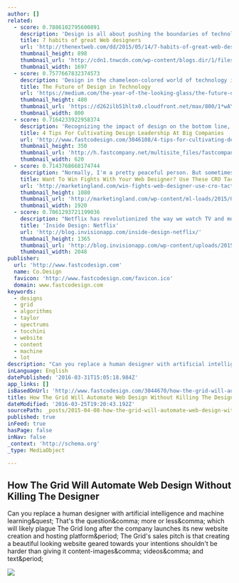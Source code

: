 ```yaml
---
author: []
related:
  - score: 0.7886102795600891
    description: 'Design is all about pushing the boundaries of technology and creativity to better solve problems. At its core, design is about people. When we talk about people, we mean team members as well as users.'
    title: 7 habits of great Web designers
    url: 'http://thenextweb.com/dd/2015/05/14/7-habits-of-great-web-designers/'
    thumbnail_height: 898
    thumbnail_url: 'http://cdn1.tnwcdn.com/wp-content/blogs.dir/1/files/2015/05/habits.jpg'
    thumbnail_width: 1697
  - score: 0.7577667832374573
    description: 'Design in the chameleon-colored world of technology is still young. The word interaction design only started getting thrown around in the 90s. When I started my first job, before the advent of the iPhone, I remember our team compiling a list of all the folks we could find who had ever designed an interactive application before.'
    title: The Future of Design in Technology
    url: 'https://medium.com/the-year-of-the-looking-glass/the-future-of-design-in-technology-fe1697e5826'
    thumbnail_height: 480
    thumbnail_url: 'https://d262ilb51hltx0.cloudfront.net/max/800/1*wAYrUB0iQOlhObIOMtBoEQ.jpeg'
    thumbnail_width: 800
  - score: 0.7164233922958374
    description: 'Recognizing the impact of design on the bottom line, big companies have gotten in the habit of simply swallowing up smaller design studios. Last year, for example, Capital One acquired the design firm Adaptive Path, previously an outside design consultancy.'
    title: 4 Tips For Cultivating Design Leadership At Big Companies
    url: 'http://www.fastcodesign.com/3046108/4-tips-for-cultivating-design-leadership-at-big-companies'
    thumbnail_height: 350
    thumbnail_url: 'http://h.fastcompany.net/multisite_files/fastcompany/imagecache/620x350/poster/2015/05/3046108-poster-p-1-4-tips-for-cultivating-design-leadership.jpg'
    thumbnail_width: 620
  - score: 0.7143768668174744
    description: "Normally, I'm a pretty peaceful person. But sometimes there are things worth fighting for. When conversion optimization faces off with other forces in the digital marketing world, sparks will fly. As conversion rate optimization pros (CROs), we need to understand that we are the spear tip of Web marketing."
    title: Want To Win Fights With Your Web Designer? Use These CRO Tactics
    url: 'http://marketingland.com/win-fights-web-designer-use-cro-tactics-127931'
    thumbnail_height: 1080
    thumbnail_url: 'http://marketingland.com/wp-content/ml-loads/2015/03/boxing-gloves-battle-fight-ss-1920.jpg'
    thumbnail_width: 1920
  - score: 0.7061293721199036
    description: "Netflix has revolutionized the way we watch TV and movies with their online subscription model. I sat down with Andy Law, a product designer on the company's mobile team, to discuss design inspiration, collaboration, and designing for your audience."
    title: 'Inside Design: Netflix'
    url: 'http://blog.invisionapp.com/inside-design-netflix/'
    thumbnail_height: 1365
    thumbnail_url: 'http://blog.invisionapp.com/wp-content/uploads/2015/05/IMG_9599-peterprato.jpg'
    thumbnail_width: 2048
publisher:
  url: 'http://www.fastcodesign.com'
  name: Co.Design
  favicon: 'http://www.fastcodesign.com/favicon.ico'
  domain: www.fastcodesign.com
keywords:
  - designs
  - grid
  - algorithms
  - taylor
  - spectrums
  - tocchini
  - website
  - content
  - machine
  - lot
description: "Can you replace a human designer with artificial intelligence and machine learning? That's the question, more or less, which will likely plague The Grid long after the company launches its new website creation and hosting platform. The Grid's sales pitch is that creating a beautiful looking website geared towards your intentions shouldn't be harder than giving it content-images, videos, and text."
inLanguage: English
datePublished: '2016-03-31T15:05:18.984Z'
app_links: []
isBasedOnUrl: 'http://www.fastcodesign.com/3044670/how-the-grid-will-automate-web-design-without-killing-the-designer'
title: How The Grid Will Automate Web Design Without Killing The Designer
dateModified: '2016-03-25T19:20:43.192Z'
sourcePath: _posts/2015-04-08-how-the-grid-will-automate-web-design-without-killing-the-de.md
published: true
inFeed: true
hasPage: false
inNav: false
_context: 'http://schema.org'
_type: MediaObject

---
```

<article style=""><h1>How The Grid Will Automate Web Design Without Killing The Designer</h1><p>Can you replace a human designer with artificial intelligence and machine learning&amp;quest; That's the question&amp;comma; more or less&amp;comma; which will likely plague The Grid long after the company launches its new website creation and hosting platform&amp;period; The Grid's sales pitch is that creating a beautiful looking website geared towards your intentions shouldn't be harder than giving it content-images&amp;comma; videos&amp;comma; and text&amp;period;</p><img src="http://g.fastcompany.net/multisite_files/fastcompany/imagecache/inline-large/inline/2015/04/3044670-inline-i-4-grid-shell.jpg" /></article>